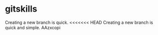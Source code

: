 # gitskills
Creating a new branch is quick.
<<<<<<< HEAD
Creating a new branch is quick and simple.
AAzxcopi
